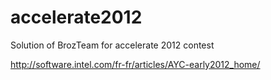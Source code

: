accelerate2012
==============

Solution of BrozTeam for accelerate 2012 contest

http://software.intel.com/fr-fr/articles/AYC-early2012_home/